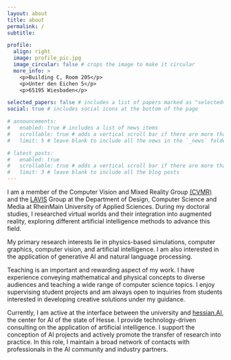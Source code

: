 ```yaml
---
layout: about
title: about
permalink: /
subtitle:

profile:
  align: right
  image: profile_pic.jpg
  image_circular: false # crops the image to make it circular
  more_info: >
    <p>Building C, Room 205</p>
    <p>Unter den Eichen 5</p>
    <p>65195 Wiesbaden</p>

selected_papers: false # includes a list of papers marked as "selected={true}"
social: true # includes social icons at the bottom of the page

# announcements:
#   enabled: true # includes a list of news items
#   scrollable: true # adds a vertical scroll bar if there are more than 3 news items
#   limit: 5 # leave blank to include all the news in the `_news` folder

# latest_posts:
#   enabled: true
#   scrollable: true # adds a vertical scroll bar if there are more than 3 new posts items
#   limit: 3 # leave blank to include all the blog posts
---
```


I am a member of the Computer Vision and Mixed Reality Group [(CVMR)](https://cvmr.info) and the [LAVIS](https://lavis.cs.hs-rm.de/) Group at the Department of Design, Computer Science and Media at RheinMain University of Applied Sciences. During my doctoral studies, I researched virtual worlds and their integration into augmented reality, exploring different artificial intelligence methods to advance this field.

My primary research interests lie in physics-based simulations, computer graphics, computer vision, and artificial intelligence. I am also interested in the application of generative AI and natural language processing.

Teaching is an important and rewarding aspect of my work. I have experience conveying mathematical and physical concepts to diverse audiences and teaching a wide range of computer science topics. I enjoy supervising student projects and am always open to inquiries from students interested in developing creative solutions under my guidance.

Currently, I am active at the interface between the university and [hessian.AI](https://hessian.ai), the center for AI of the state of Hesse. I provide technology-driven consulting on the application of artificial intelligence. I support the conception of AI projects and actively promote the transfer of research into practice. In this role, I maintain a broad network of contacts with professionals in the AI community and industry partners.
